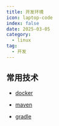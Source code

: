 ```yaml
---
title: 开发环境
icon: laptop-code
index: false
date: 2025-03-05
category:
  - linux
tag:
  - 开发
---
```


## 常用技术

- [docker](docker.md)

- [maven](maven.md)

- [gradle](gradle.md)
